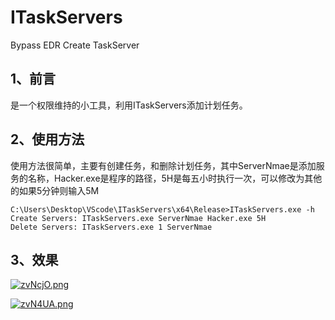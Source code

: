 # ITaskServers
Bypass EDR Create TaskServer

## 1、前言

是一个权限维持的小工具，利用ITaskServers添加计划任务。

## 2、使用方法

使用方法很简单，主要有创建任务，和删除计划任务，其中ServerNmae是添加服务的名称，Hacker.exe是程序的路径，5H是每五小时执行一次，可以修改为其他的如果5分钟则输入5M

```
C:\Users\Desktop\VScode\ITaskServers\x64\Release>ITaskServers.exe -h
Create Servers: ITaskServers.exe ServerNmae Hacker.exe 5H
Delete Servers: ITaskServers.exe 1 ServerNmae
```

## 3、效果

[![zvNcjO.png](https://s1.ax1x.com/2022/12/24/zvNcjO.png)](https://imgse.com/i/zvNcjO)

[![zvN4UA.png](https://s1.ax1x.com/2022/12/24/zvN4UA.png)](https://imgse.com/i/zvN4UA)

